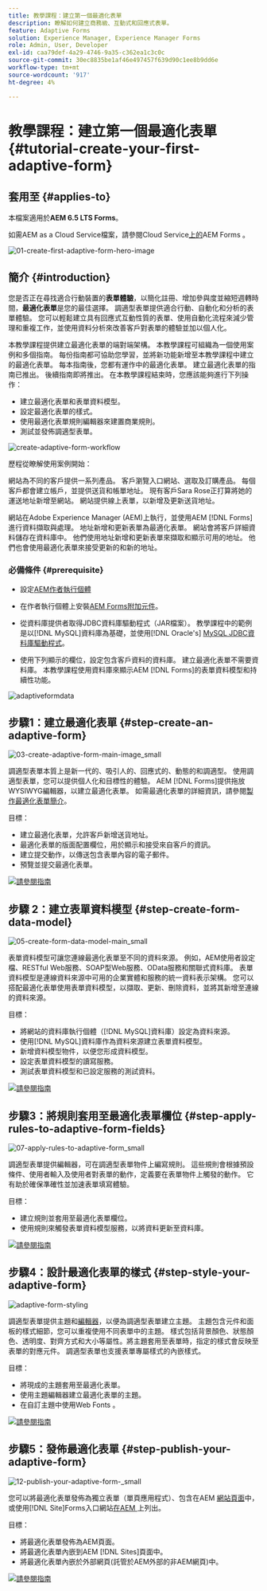 ```yaml
---
title: 教學課程：建立第一個最適化表單
description: 瞭解如何建立商務級、互動式和回應式表單。
feature: Adaptive Forms
solution: Experience Manager, Experience Manager Forms
role: Admin, User, Developer
exl-id: caa79def-4a29-4746-9a35-c362ea1c3c0c
source-git-commit: 30ec8835be1af46e497457f639d90c1ee8b9dd6e
workflow-type: tm+mt
source-wordcount: '917'
ht-degree: 4%

---
```


# 教學課程：建立第一個最適化表單 {#tutorial-create-your-first-adaptive-form}

## 套用至 {#applies-to}

本檔案適用於&#x200B;**AEM 6.5 LTS Forms**。

如需AEM as a Cloud Service檔案，請參閱Cloud Service[上的](https://experienceleague.adobe.com/docs/experience-manager-cloud-service/content/forms/adaptive-forms-authoring/authoring-adaptive-forms-foundation-components/create-an-adaptive-form-on-forms-cs/creating-adaptive-form.html?lang=zh-Hant)AEM Forms 。


![01-create-first-adaptive-form-hero-image](assets/01-create-first-adaptive-form-hero-image.png)

## 簡介 {#introduction}

您是否正在尋找適合行動裝置的&#x200B;**表單體驗**，以簡化註冊、增加參與度並縮短週轉時間，**最適化表單**&#x200B;是您的最佳選擇。 調適型表單提供適合行動、自動化和分析的表單體驗。 您可以輕鬆建立具有回應式互動性質的表單、使用自動化流程來減少管理和重複工作，並使用資料分析來改善客戶對表單的體驗並加以個人化。

本教學課程提供建立最適化表單的端對端架構。 本教學課程可組織為一個使用案例和多個指南。 每份指南都可協助您學習，並將新功能新增至本教學課程中建立的最適化表單。 每本指南後，您都有運作中的最適化表單。 建立最適化表單的指南已推出。 後續指南即將推出。 在本教學課程結束時，您應該能夠進行下列操作：

* 建立最適化表單和表單資料模型。
* 設定最適化表單的樣式。
* 使用最適化表單規則編輯器來建置商業規則。
* 測試並發佈調適型表單。

![create-adaptive-form-workflow](assets/create-daptive-form-workflow.png)

歷程從瞭解使用案例開始：

網站為不同的客戶提供一系列產品。 客戶瀏覽入口網站、選取及訂購產品。 每個客戶都會建立帳戶，並提供送貨和帳單地址。 現有客戶Sara Rose正打算將她的運送地址新增至網站。 網站提供線上表單，以新增及更新送貨地址。

網站在Adobe Experience Manager (AEM)上執行，並使用AEM [!DNL Forms]進行資料擷取與處理。 地址新增和更新表單為最適化表單。 網站會將客戶詳細資料儲存在資料庫中。 他們使用地址新增和更新表單來擷取和顯示可用的地址。 他們也會使用最適化表單來接受更新的和新的地址。

### 必備條件 {#prerequisite}

* 設定[AEM作者執行個體](https://experienceleague.adobe.com/docs/experience-manager-65-lts/content/implementing/deploying/deploying/deploy.html?lang=zh-Hant#author-and-publish-installs)
* 在作者執行個體上安裝[AEM Forms附加元件](../../forms/using/installing-configuring-aem-forms-osgi.md)。
* 從資料庫提供者取得JDBC資料庫驅動程式（JAR檔案）。 教學課程中的範例是以[!DNL MySQL]資料庫為基礎，並使用[!DNL Oracle's] [MySQL JDBC資料庫驅動程式](https://dev.mysql.com/downloads/connector/j/5.1.html)。

* 使用下列顯示的欄位，設定包含客戶資料的資料庫。 建立最適化表單不需要資料庫。 本教學課程使用資料庫來顯示AEM [!DNL Forms]的表單資料模型和持續性功能。

![adaptiveformdata](assets/adaptiveformdata.png)

## 步驟1：建立最適化表單 {#step-create-an-adaptive-form}

![03-create-adaptive-form-main-image_small](assets/03-create-adaptive-form-main-image_small.png)

調適型表單本質上是新一代的、吸引人的、回應式的、動態的和調適型。 使用調適型表單，您可以提供個人化和目標性的體驗。 AEM [!DNL Forms]提供拖放WYSIWYG編輯器，以建立最適化表單。 如需最適化表單的詳細資訊，請參閱[製作最適化表單簡介](../../forms/using/introduction-forms-authoring.md)。

目標：

* 建立最適化表單，允許客戶新增送貨地址。
* 最適化表單的版面配置欄位，用於顯示和接受來自客戶的資訊。
* 建立提交動作，以傳送包含表單內容的電子郵件。
* 預覽並提交最適化表單。

[![請參閱指南](assets/see-the-guide-sm.png)](create-adaptive-form.md)

## 步驟 2：建立表單資料模型 {#step-create-form-data-model}

![05-create-form-data-model-main_small](assets/05-create-form-data-model-main_small.png)

表單資料模型可讓您連線最適化表單至不同的資料來源。 例如，AEM使用者設定檔、RESTful Web服務、SOAP型Web服務、OData服務和關聯式資料庫。 表單資料模型是連線資料來源中可用的企業實體和服務的統一資料表示架構。 您可以搭配最適化表單使用表單資料模型，以擷取、更新、刪除資料，並將其新增至連線的資料來源。

目標：

* 將網站的資料庫執行個體（[!DNL MySQL]資料庫）設定為資料來源。
* 使用[!DNL MySQL]資料庫作為資料來源建立表單資料模型。
* 新增資料模型物件，以便您形成資料模型。
* 設定表單資料模型的讀寫服務。
* 測試表單資料模型和已設定服務的測試資料。

[![請參閱指南](assets/see-the-guide-sm.png)](create-form-data-model.md)

## 步驟3：將規則套用至最適化表單欄位 {#step-apply-rules-to-adaptive-form-fields}

![07-apply-rules-to-adaptive-form_small](assets/07-apply-rules-to-adaptive-form_small.png)

調適型表單提供編輯器，可在調適型表單物件上編寫規則。 這些規則會根據預設條件、使用者輸入及使用者對表單的動作，定義要在表單物件上觸發的動作。 它有助於確保準確性並加速表單填寫體驗。

目標：

* 建立規則並套用至最適化表單欄位。
* 使用規則來觸發表單資料模型服務，以將資料更新至資料庫。

[![請參閱指南](assets/see-the-guide-sm.png)](apply-rules-to-adaptive-form-fields.md)

## 步驟4：設計最適化表單的樣式 {#step-style-your-adaptive-form}

![adaptive-form-styling](/help/forms/using/assets/09-style-your-adaptive-form-small.png)

調適型表單提供主題和[編輯器](../../forms/using/themes.md)，以便為調適型表單建立主題。 主題包含元件和面板的樣式細節，您可以重複使用不同表單中的主題。 樣式包括背景顏色、狀態顏色、透明度、對齊方式和大小等屬性。將主題套用至表單時，指定的樣式會反映至表單的對應元件。 調適型表單也支援表單專屬樣式的內嵌樣式。

目標：

* 將現成的主題套用至最適化表單。
* 使用主題編輯器建立最適化表單的主題。
* 在自訂主題中使用Web Fonts 。

[![請參閱指南](assets/see-the-guide-sm.png)](style-your-adaptive-form.md)

## 步驟5：發佈最適化表單 {#step-publish-your-adaptive-form}

![12-publish-your-adaptive-form-_small](assets/12-publish-your-adaptive-form-_small.png)

您可以將最適化表單發佈為獨立表單（單頁應用程式）、包含在AEM [網站頁面](/help/forms/using/embed-adaptive-form-aem-sites.md)中，或使用[!DNL Site]Forms入口網站[在AEM ](../../forms/using/introduction-publishing-forms.md)上列出。

目標：

* 將最適化表單發佈為AEM頁面。
* 將最適化表單內嵌到AEM [!DNL Sites]頁面中。
* 將最適化表單內嵌於外部網頁(託管於AEM外部的非AEM網頁)中。

[![請參閱指南](assets/see-the-guide-sm.png)](publish-your-adaptive-form.md)
